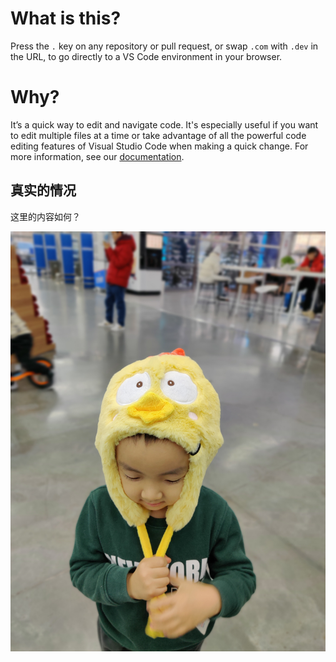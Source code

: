 # What is this?

Press the `.` key on any repository or pull request, or swap `.com` with `.dev` in the URL, to go directly to a VS Code environment in your browser.

# Why?
It’s a quick way to edit and navigate code. It's especially useful if you want to edit multiple files at a time or take advantage of all the powerful code editing features of Visual Studio Code when making a quick change. For more information, see our [documentation](https://github.co/codespaces-editor-help).

## 真实的情况
这里的内容如何？


![hhhaaa](images/WechatIMG115.jpeg)


